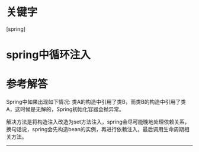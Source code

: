 # 关键字

 \[spring\]

# spring中循环注入


# 参考解答

Spring中如果出现如下情况:
类A的构造中引用了类B，而类B的构造中引用了类A，这时候是无解的，Spring初始化容器会抛异常。

解决方法是将构造注入改造为set方法注入，spring会尽可能晚地处理依赖关系，换句话说，spring会先构造bean的实例，再进行依赖注入，最后调用生命周期相关方法。

---